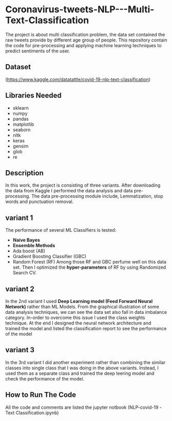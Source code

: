 # Coronavirus-tweets-NLP---Multi-Text-Classification
The project is about multi classification problem, the data set contained the raw tweets provide by different age group of people. This repository contain the code for pre-processing and applying machine learning techniques to predict sentiments of the user.
## Dataset
(https://www.kaggle.com/datatattle/covid-19-nlp-text-classification)

## Libraries Needed
- sklearn
- numpy
- pandas
- matplotlib
- seaborn
- nltk
- keras
- gensim
- glob
- re

## Description 
In this work, the project is consisting of three variants. After downloading the data from Kaggle I performed the data analysis and data pre-processing. The data pre-processing module include, Lemmatization, stop words and punctuation removal.

## variant 1
The performance of several ML Classifiers is tested:
- **Naive Bayes** 
- **Ensemble Methods**
 - Ada boost (AB)
 - Gradient Boosting Classifier (GBC)
 - Random Forest (RF)
Among those RF and GBC perfume well on this data set. Then I optimized the **hyper-parameters** of RF by using Randomized Search CV.

## variant 2
In the 2nd variant I used **Deep Learning model (Feed Forward Neural Network)** rather than ML Models. From the graphical illustration of some data analysis techniques, we can see the data set also fall in data imbalance category. In-order to overcome this issue I used the class weights technique. At the end I designed the neural network architecture and trained the model and listed the classification report to see the performance of the model 

## variant 3
In the 3rd variant I did another experiment rather than combining the similar classes into single class that I was doing in the above variants. Instead, I used them as a separate class and trained the deep leering model and check the performance of the model.

## How to Run The Code
All the code and comments are listed the jupyter notbook (NLP-covid-19 -Text Classification.ipynb)


